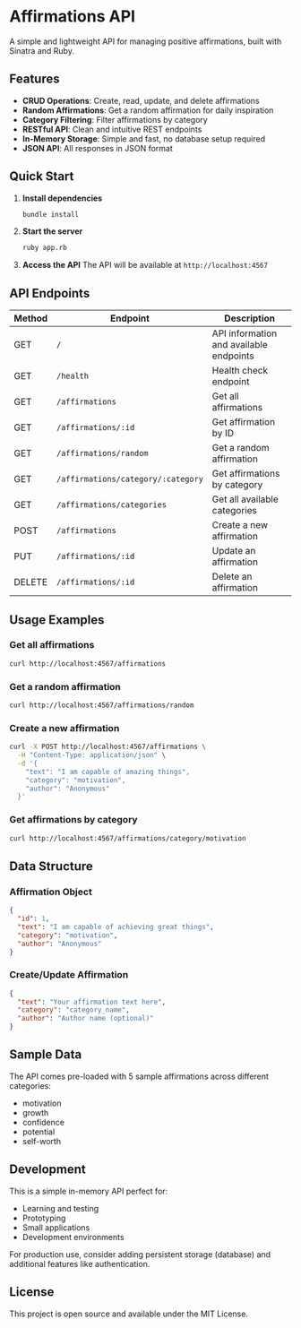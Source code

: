 # Affirmations API

A simple and lightweight API for managing positive affirmations, built with Sinatra and Ruby.

## Features

- **CRUD Operations**: Create, read, update, and delete affirmations
- **Random Affirmations**: Get a random affirmation for daily inspiration
- **Category Filtering**: Filter affirmations by category
- **RESTful API**: Clean and intuitive REST endpoints
- **In-Memory Storage**: Simple and fast, no database setup required
- **JSON API**: All responses in JSON format

## Quick Start

1. **Install dependencies**
   ```bash
   bundle install
   ```

2. **Start the server**
   ```bash
   ruby app.rb
   ```

3. **Access the API**
   The API will be available at `http://localhost:4567`

## API Endpoints

| Method | Endpoint | Description |
|--------|----------|-------------|
| GET | `/` | API information and available endpoints |
| GET | `/health` | Health check endpoint |
| GET | `/affirmations` | Get all affirmations |
| GET | `/affirmations/:id` | Get affirmation by ID |
| GET | `/affirmations/random` | Get a random affirmation |
| GET | `/affirmations/category/:category` | Get affirmations by category |
| GET | `/affirmations/categories` | Get all available categories |
| POST | `/affirmations` | Create a new affirmation |
| PUT | `/affirmations/:id` | Update an affirmation |
| DELETE | `/affirmations/:id` | Delete an affirmation |

## Usage Examples

### Get all affirmations
```bash
curl http://localhost:4567/affirmations
```

### Get a random affirmation
```bash
curl http://localhost:4567/affirmations/random
```

### Create a new affirmation
```bash
curl -X POST http://localhost:4567/affirmations \
  -H "Content-Type: application/json" \
  -d '{
    "text": "I am capable of amazing things",
    "category": "motivation",
    "author": "Anonymous"
  }'
```

### Get affirmations by category
```bash
curl http://localhost:4567/affirmations/category/motivation
```

## Data Structure

### Affirmation Object
```json
{
  "id": 1,
  "text": "I am capable of achieving great things",
  "category": "motivation",
  "author": "Anonymous"
}
```

### Create/Update Affirmation
```json
{
  "text": "Your affirmation text here",
  "category": "category_name",
  "author": "Author name (optional)"
}
```

## Sample Data

The API comes pre-loaded with 5 sample affirmations across different categories:
- motivation
- growth
- confidence
- potential
- self-worth

## Development

This is a simple in-memory API perfect for:
- Learning and testing
- Prototyping
- Small applications
- Development environments

For production use, consider adding persistent storage (database) and additional features like authentication.

## License

This project is open source and available under the MIT License.
